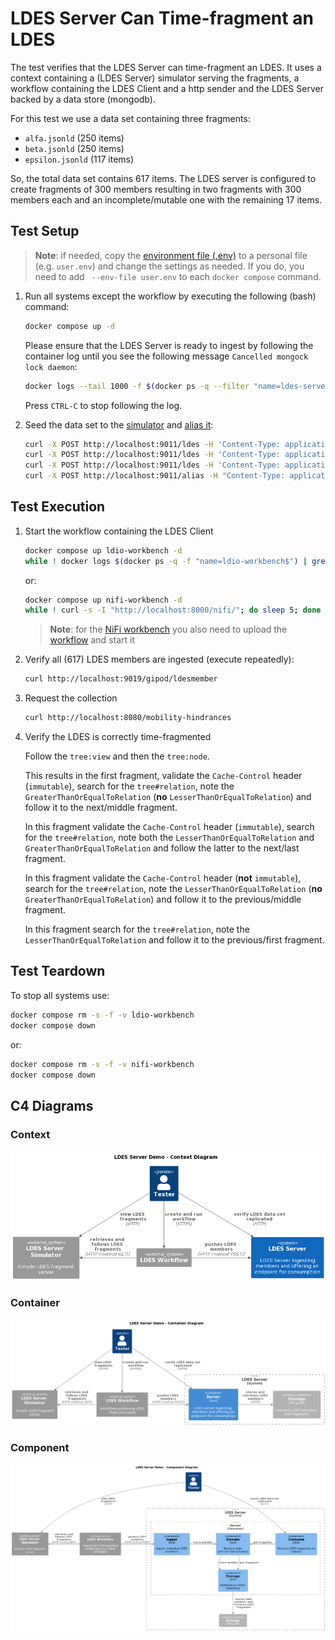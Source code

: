 # LDES Server Can Time-fragment an LDES
The test verifies that the LDES Server can time-fragment an LDES. It uses a context containing a (LDES Server) simulator serving the fragments, a workflow containing the LDES Client and a http sender and the LDES Server backed by a data store (mongodb).

For this test we use a data set containing three fragments:
* `alfa.jsonld` (250 items)
* `beta.jsonld` (250 items)
* `epsilon.jsonld` (117 items)

So, the total data set contains 617 items. The LDES server is configured to create fragments of 300 members resulting in two fragments with 300 members each and an incomplete/mutable one with the remaining 17 items.

## Test Setup
> **Note**: if needed, copy the [environment file (.env)](./.env) to a personal file (e.g. `user.env`) and change the settings as needed. If you do, you need to add ` --env-file user.env` to each `docker compose` command.

1. Run all systems except the workflow by executing the following (bash) command:
    ```bash
    docker compose up -d
    ```
    Please ensure that the LDES Server is ready to ingest by following the container log until you see the following message `Cancelled mongock lock daemon`:
    ```bash
    docker logs --tail 1000 -f $(docker ps -q --filter "name=ldes-server$")
    ```
    Press `CTRL-C` to stop following the log.

2. Seed the data set to the [simulator](http://localhost:9011/) and [alias it](./create-alias.json):
    ```bash
    curl -X POST http://localhost:9011/ldes -H 'Content-Type: application/ld+json' -d '@data/alfa.jsonld'
    curl -X POST http://localhost:9011/ldes -H 'Content-Type: application/ld+json' -d '@data/beta.jsonld'
    curl -X POST http://localhost:9011/ldes -H 'Content-Type: application/ld+json' -d '@data/epsilon.jsonld'
    curl -X POST http://localhost:9011/alias -H "Content-Type: application/json" -d '@data/create-alias.json'
    ```

## Test Execution
1. Start the workflow containing the LDES Client
    ```bash
    docker compose up ldio-workbench -d
    while ! docker logs $(docker ps -q -f "name=ldio-workbench$") | grep 'Started Application in' ; do sleep 1; done
    ```
    or:
    ```bash
    docker compose up nifi-workbench -d
    while ! curl -s -I "http://localhost:8000/nifi/"; do sleep 5; done
    ```
    > **Note**: for the [NiFi workbench](http://localhost:8000/nifi/) you also need to upload the [workflow](./nifi-workflow.json) and start it

2. Verify all (617) LDES members are ingested (execute repeatedly):
    ```bash
    curl http://localhost:9019/gipod/ldesmember
    ```

3. Request the collection 
    ```bash
    curl http://localhost:8080/mobility-hindrances
    ```

4. Verify the LDES is correctly time-fragmented

    Follow the `tree:view` and then the `tree:node`.

    This results in the first fragment, validate the `Cache-Control` header (`immutable`), search for the `tree#relation`, note the `GreaterThanOrEqualToRelation` (**no** `LesserThanOrEqualToRelation`) and follow it to the next/middle fragment.

    In this fragment validate the `Cache-Control` header (`immutable`), search for the `tree#relation`, note both the `LesserThanOrEqualToRelation` and `GreaterThanOrEqualToRelation` and follow the latter to the next/last fragment.

    In this fragment validate the `Cache-Control` header (**not** `immutable`), search for the `tree#relation`, note the `LesserThanOrEqualToRelation` (**no** `GreaterThanOrEqualToRelation`) and follow it to the previous/middle fragment.

    In this fragment  search for the `tree#relation`, note the `LesserThanOrEqualToRelation` and follow it to the previous/first fragment.

## Test Teardown
To stop all systems use:
```bash
docker compose rm -s -f -v ldio-workbench
docker compose down
```
or:
```bash
docker compose rm -s -f -v nifi-workbench
docker compose down
```


## C4 Diagrams

### Context
![context](./artwork/demo-ldes-server.context.png)

### Container
![container](./artwork/demo-ldes-server.container.png)

### Component
![component](./artwork/demo-ldes-server.component.png)
